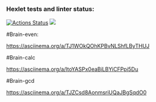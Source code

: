 ### Hexlet tests and linter status:
[![Actions Status](https://github.com/MrMarmelad-creator/php-project-45/actions/workflows/hexlet-check.yml/badge.svg)](https://github.com/MrMarmelad-creator/php-project-45/actions)
<a href="https://codeclimate.com/github/MrMarmelad-creator/php-project-45/maintainability"><img src="https://api.codeclimate.com/v1/badges/8e9df1a964878dd96871/maintainability" /></a>

#Brain-even:

https://asciinema.org/a/TJ1WOkQOhKPBvNLShfLByTHUJ

#Brain-calc

https://asciinema.org/a/ltoYASPx0eaBiLBYiCFPpi5Du

#Brain-gcd

https://asciinema.org/a/TJZCsd8AonmsriUQaJBgSqdO0
